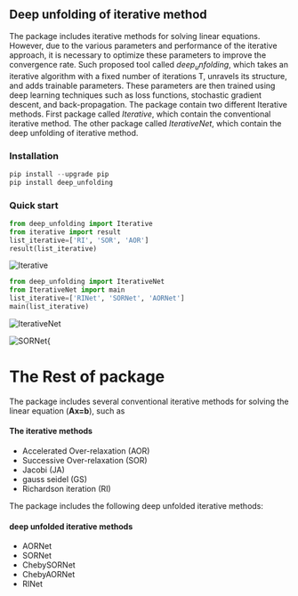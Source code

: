 ## Deep unfolding of iterative method

The package includes iterative methods for solving linear equations. However, due to the various parameters and performance of the iterative approach, it is necessary to optimize these parameters to improve the convergence rate. Such proposed tool called $deep_unfolding$, which takes an iterative algorithm with a fixed number of iterations T, unravels its structure, and adds trainable parameters. These parameters are then trained using deep learning techniques such as loss functions, stochastic gradient descent, and back-propagation.
The package contain two different Iterative methods. First package called $Iterative$, which contain the conventional iterative method. The other package called $IterativeNet$, which contain the deep unfolding of iterative method.

### Installation 
```python
pip install --upgrade pip
pip install deep_unfolding
```
### Quick start

```python
from deep_unfolding import Iterative
from iterative import result
list_iterative=['RI', 'SOR', 'AOR']
result(list_iterative)
```

  ![Iterative](https://user-images.githubusercontent.com/119638218/226128243-a2709a81-ede9-44d7-97d6-9e2081c8b10b.png)
  

```python
from deep_unfolding import IterativeNet
from IterativeNet import main
list_iterative=['RINet', 'SORNet', 'AORNet']
main(list_iterative)
```

 ![IterativeNet](https://user-images.githubusercontent.com/119638218/226128512-9b8187bb-2433-40b3-bf71-510461ab62d5.png)



  ![SORNet](https://user-images.githubusercontent.com/119638218/226128700-f03ae894-a69b-48b1-a4bf-a0a3d2820d8e.png){
  

# The Rest of package

The package includes several conventional iterative methods for solving the linear equation (**Ax=b**), such as 
<h4> The iterative methods</h4>
<ul>
  <li>Accelerated Over-relaxation (AOR)</li>
  <li>Successive Over-relaxation (SOR)</li>
  <li>Jacobi (JA)</li>
  <li>gauss seidel (GS)</li>
  <li>Richardson iteration (RI)</li>
</ul>


The package includes the following deep unfolded iterative methods:
<h4> deep unfolded iterative methods </h4>
<ul>
  <li>AORNet</li>
  <li>SORNet</li>
  <li>ChebySORNet</li>
  <li>ChebyAORNet</li>
  <li>RINet</li>
</ul>


